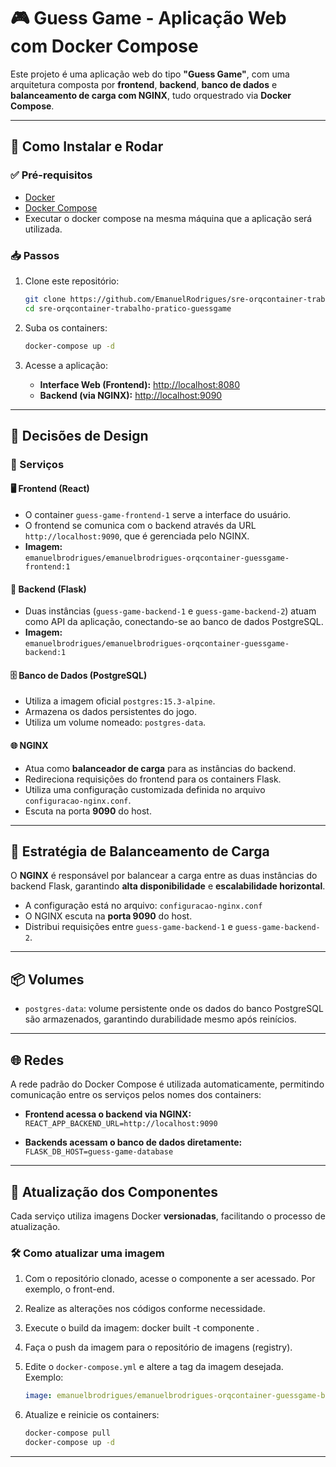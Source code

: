 # 🎮 Guess Game - Aplicação Web com Docker Compose

Este projeto é uma aplicação web do tipo **"Guess Game"**, com uma arquitetura composta por **frontend**, **backend**, **banco de dados** e **balanceamento de carga com NGINX**, tudo orquestrado via **Docker Compose**.

---

## 🚀 Como Instalar e Rodar

### ✅ Pré-requisitos

- [Docker](https://docs.docker.com/get-docker/)
- [Docker Compose](https://docs.docker.com/compose/install/)
- Executar o docker compose na mesma máquina que a aplicação será utilizada.
### 📥 Passos

1. Clone este repositório:

   ```bash
   git clone https://github.com/EmanuelRodrigues/sre-orqcontainer-trabalho-pratico-guessgame
   cd sre-orqcontainer-trabalho-pratico-guessgame
   ```

2. Suba os containers:

   ```bash
   docker-compose up -d
   ```

3. Acesse a aplicação:

   - **Interface Web (Frontend):** [http://localhost:8080](http://localhost:8080)
   - **Backend (via NGINX):** [http://localhost:9090](http://localhost:9090)

---

## 📐 Decisões de Design

### 🔧 Serviços

#### 🖥️ Frontend (React)

- O container `guess-game-frontend-1` serve a interface do usuário.
- O frontend se comunica com o backend através da URL `http://localhost:9090`, que é gerenciada pelo NGINX.
- **Imagem:**  
  `emanuelbrodrigues/emanuelbrodrigues-orqcontainer-guessgame-frontend:1`

#### 🧠 Backend (Flask)

- Duas instâncias (`guess-game-backend-1` e `guess-game-backend-2`) atuam como API da aplicação, conectando-se ao banco de dados PostgreSQL.
- **Imagem:**  
  `emanuelbrodrigues/emanuelbrodrigues-orqcontainer-guessgame-backend:1`

#### 🗄️ Banco de Dados (PostgreSQL)

- Utiliza a imagem oficial `postgres:15.3-alpine`.
- Armazena os dados persistentes do jogo.
- Utiliza um volume nomeado: `postgres-data`.

#### 🌐 NGINX

- Atua como **balanceador de carga** para as instâncias do backend.
- Redireciona requisições do frontend para os containers Flask.
- Utiliza uma configuração customizada definida no arquivo `configuracao-nginx.conf`.
- Escuta na porta **9090** do host.

---

## 🔁 Estratégia de Balanceamento de Carga

O **NGINX** é responsável por balancear a carga entre as duas instâncias do backend Flask, garantindo **alta disponibilidade** e **escalabilidade horizontal**.

- A configuração está no arquivo: `configuracao-nginx.conf`
- O NGINX escuta na **porta 9090** do host.
- Distribui requisições entre `guess-game-backend-1` e `guess-game-backend-2`.

---

## 📦 Volumes

- `postgres-data`: volume persistente onde os dados do banco PostgreSQL são armazenados, garantindo durabilidade mesmo após reinícios.

---

## 🌐 Redes

A rede padrão do Docker Compose é utilizada automaticamente, permitindo comunicação entre os serviços pelos nomes dos containers:

- **Frontend acessa o backend via NGINX:**  
  `REACT_APP_BACKEND_URL=http://localhost:9090`

- **Backends acessam o banco de dados diretamente:**  
  `FLASK_DB_HOST=guess-game-database`

---

## 🔄 Atualização dos Componentes

Cada serviço utiliza imagens Docker **versionadas**, facilitando o processo de atualização.

### 🛠️ Como atualizar uma imagem
1. Com o repositório clonado, acesse o componente a ser acessado. Por exemplo, o front-end.

2. Realize as alterações nos códigos conforme necessidade.

3. Execute o build da imagem: docker built -t componente .

4. Faça o push da imagem para o repositório de imagens (registry).

5. Edite o `docker-compose.yml` e altere a tag da imagem desejada.  
   Exemplo:

   ```yaml
   image: emanuelbrodrigues/emanuelbrodrigues-orqcontainer-guessgame-backend:2
   ```

2. Atualize e reinicie os containers:

   ```bash
   docker-compose pull
   docker-compose up -d
   ```

---